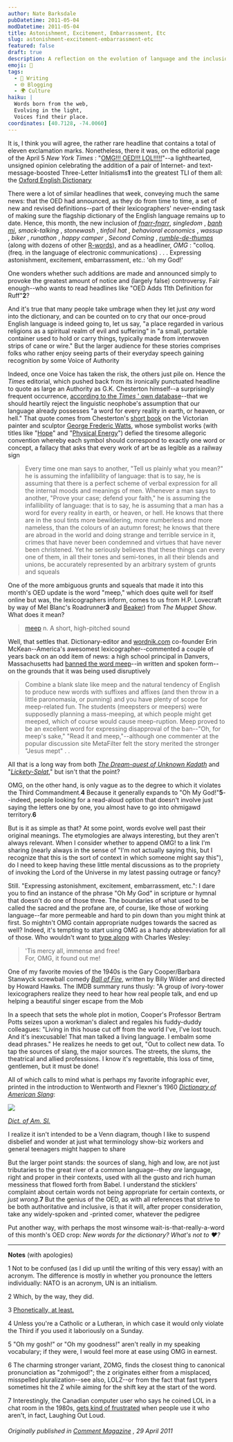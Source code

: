 ```yaml
---
author: Nate Barksdale
pubDatetime: 2011-05-04
modDatetime: 2011-05-04
title: Astonishment, Excitement, Embarrassment, Etc
slug: astonishment-excitement-embarrassment-etc
featured: false
draft: true
description: A reflection on the evolution of language and the inclusion of new words in the Oxford English Dictionary.
emoji: 📜
tags:
  - 📝 Writing
  - 🌐 Blogging
  - 🌍 Culture
haiku: |
  Words born from the web,  
  Evolving in the light,  
  Voices find their place.
coordinates: [40.7128, -74.0060]
---
```


It is, I think you will agree, the rather rare headline that contains a total of eleven exclamation marks. Nonetheless, there it was, on the editorial page of the April 5 _New York Times_ : "[OMG!!! OED!!! LOL!!!!!](https://www.google.com/search?q=%22OMG%21%21%21%20OED%21%21%21%20LOL%21%21%21%21%21%22%20nytimes.com)"--a lighthearted, unsigned opinion celebrating the addition of a pair of Internet- and text-message-boosted Three-Letter Initialisms**1** into the greatest TLI of them all: the [Oxford English Dictionary](http://web.archive.org/web/20110514204610/http://www.oed.com/public/latest/latest-update)

There were a lot of similar headlines that week, conveying much the same news: that the OED had announced, as they do from time to time, a set of new and revised definitions--part of their lexicographers' never-ending task of making sure the flagship dictionary of the English language remains up to date. Hence, this month, the new inclusion of [_fnarr-fnarr_](https://www.google.com/search?q=%22_fnarr-fnarr_%22%20oxforddictionaries.com), _singledom_ , [_banh mi_](http://en.wikipedia.org/wiki/B%C3%A1nh_m%C3%AC), _smack-talking_ , _stonewash_ , _tinfoil hat_ , _behavioral economics_ , _wassup_ , _biker_ , _runathon_ , _happy camper_ , _Second Coming_ , [_rumble-de-thumps_](http://en.wikipedia.org/wiki/Rumbledethumps) (along with dozens of other [R-words](http://www.languagehat.com/archives/004192.php)), and as a headliner, _OMG_ : "colloq. (freq. in the language of electronic communications) . . . Expressing astonishment, excitement, embarrassment, etc.: 'oh my God!'

One wonders whether such additions are made and announced simply to provoke the greatest amount of notice and (largely false) controversy. Fair enough--who wants to read headlines like "OED Adds 11th Definition for Ruff"**2**?

And it's true that many people take umbrage when they let just _any_ word into the dictionary, and can be counted on to cry that our once-proud English language is indeed going to, let us say, "a place regarded in various religions as a spiritual realm of evil and suffering" in "a small, portable container used to hold or carry things, typically made from interwoven strips of cane or wire." But the larger audience for these stories comprises folks who rather enjoy seeing parts of their everyday speech gaining recognition by some Voice of Authority

Indeed, once one Voice has taken the risk, the others just pile on. Hence the _Times_ editorial, which pushed back from its ironically punctuated headline to quote as large an Authority as G.K. Chesterton himself--a surprisingly frequent occurrence, [according to the _Times_ ' own database](http://query.nytimes.com/search/sitesearch?query=g.k.+chesterton&more=date_all)--that we should heartily reject the linguistic neophobe's assumption that our language already possesses "a word for every reality in earth, or heaven, or hell." That quote comes from Chesterton's [short book](http://books.google.com/books?pg=PA88&dq=%22by+an+arbitrary+system+of+grunts+and+squeals.%22&ei=bh2qTZPlEYycsQPr1604&ct=result&id=PLpLAAAAMAAJ#v=onepage&q&f=false) on the Victorian painter and sculptor [George Frederic Watts](http://en.wikipedia.org/wiki/George_Frederic_Watts), whose symbolist works (with titles like "[Hope](https://www.google.com/search?q=%22Hope%22%20upload.wikimedia.org)" and "[Physical Energy](http://web.archive.org/web/20250116115233/https://upload.wikimedia.org/wikipedia/commons/b/b7/Physical_Energy,_Kensington.jpg)") defied the tiresome allegoric convention whereby each symbol should correspond to exactly one word or concept, a fallacy that asks that every work of art be as legible as a railway sign

> Every time one man says to another, "Tell us plainly what you mean?" he is assuming the infallibility of language: that is to say, he is assuming that there is a perfect scheme of verbal expression for all the internal moods and meanings of men. Whenever a man says to another, "Prove your case; defend your faith," he is assuming the infallibility of language: that is to say, he is assuming that a man has a word for every reality in earth, or heaven, or hell. He knows that there are in the soul tints more bewildering, more numberless and more nameless, than the colours of an autumn forest; he knows that there are abroad in the world and doing strange and terrible service in it, crimes that have never been condemned and virtues that have never been christened. Yet he seriously believes that these things can every one of them, in all their tones and semi-tones, in all their blends and unions, be accurately represented by an arbitrary system of grunts and squeals

One of the more ambiguous grunts and squeals that made it into this month's OED update is the word "meep," which does quite well for itself online but was, the lexicographers inform, comes to us from H.P. Lovecraft by way of Mel Blanc's Roadrunner**3** and [Beaker](https://www.google.com/search?q=%22Beaker%22%20en.wikipedia.org)) from _The Muppet Show_. What does it mean?

> [meep](https://www.google.com/search?q=%22meep%22%20lnsoup.tumblr.com) n. A short, high-pitched sound

Well, that settles that. Dictionary-editor and [wordnik.com](http://www.wordnik.com/words/omg) co-founder Erin McKean--America's awesomest lexicographer--commented a couple of years back on an odd item of news: a high school principal in Danvers, Massachusetts had [banned the word meep](http://web.archive.org/web/20160206112942/http://www.boston.com:80/bostonglobe/ideas/articles/2009/12/13/meep/)--in written and spoken form--on the grounds that it was being used disruptively

> Combine a blank slate like meep and the natural tendency of English to produce new words with suffixes and affixes (and then throw in a little paronomasia, or punning) and you have plenty of scope for meep-related fun. The students (meepsters or meepers) were supposedly planning a mass-meeping, at which people might get meeped, which of course would cause meep-ruption. Meep proved to be an excellent word for expressing disapproval of the ban--"Oh, for meep's sake," "Read it and meep,"--although one commenter at the popular discussion site MetaFilter felt the story merited the stronger "Jesus mept" . .

All that is a long way from both [_The Dream-quest of Unknown Kadath_](http://en.wikipedia.org/wiki/The_Dream-Quest_of_Unknown_Kadath) and "[_Lickety-Splat_](http://en.wikipedia.org/wiki/Lickety-Splat)," but isn't that the point?

OMG, on the other hand, is only vague as to the degree to which it violates the Third Commandment.**4** Because it generally expands to "Oh My God!"**5**--indeed, people looking for a read-aloud option that doesn't involve just saying the letters one by one, you almost have to go into ohmigawd territory.**6**

But is it as simple as that? At some point, words evolve well past their original meanings. The etymologies are always interesting, but they aren't always relevant. When I consider whether to append OMG! to a link I'm sharing (nearly always in the sense of "I'm not actually saying this, but I recognize that this is the sort of context in which someone might say this"), do I need to keep having these little mental discussions as to the propriety of invoking the Lord of the Universe in my latest passing outrage or fancy?

Still. "Expressing astonishment, excitement, embarrassment, etc.": I dare you to find an instance of the phrase "Oh My God" in scripture or hymnal that doesn't do one of those three. The boundaries of what used to be called the sacred and the profane are, of course, like those of working language--far more permeable and hard to pin down than you might think at first. So mightn't OMG contain appropriate nudges towards the sacred as well? Indeed, it's tempting to start using OMG as a handy abbreviation for all of those. Who wouldn't want to [type along](http://books.google.com/books?id=wZ0NAQAAMAAJ&pg=PA167&dq=%22for+o+my+god+it+found%22+wesley+site:books.google.com&hl=en&ei=KIOsTbPLEoS8sQOJ7uD5DA&sa=X&oi=book_result&ct=result&resnum=1&ved=0CCsQ6AEwAA#v=onepage&q=%22and%20can%20it%20be%20that%20I%20should%20gain%22&f=false) with Charles Wesley:

> 'Tis mercy all, immense and free!  
>  For, OMG, it found out me!

One of my favorite movies of the 1940s is the Gary Cooper/Barbara Stanwyck screwball comedy [_Ball of Fire_](http://web.archive.org/web/20241127005002/https://www.imdb.com/title/tt0033373/), written by Billy Wilder and directed by Howard Hawks. The IMDB summary runs thusly: "A group of ivory-tower lexicographers realize they need to hear how real people talk, and end up helping a beautiful singer escape from the Mob

In a speech that sets the whole plot in motion, Cooper's Professor Bertram Potts seizes upon a workman's dialect and regales his fuddy-duddy colleagues: "Living in this house cut off from the world I've, I've lost touch. And it's inexcusable! That man talked a living language. I embalm some dead phrases." He realizes he needs to get out, "Out to collect new data. To tap the sources of slang, the major sources. The streets, the slums, the theatrical and allied professions. I know it's regrettable, this loss of time, gentlemen, but it must be done!

All of which calls to mind what is perhaps my favorite infographic ever, printed in the introduction to Wentworth and Flexner's 1960 [_Dictionary of American Slang_](https://www.google.com/search?q=%22_Dictionary%20of%20American%20Slang_%22%20amazon.com):

![](<(@assets/images/slang-daisy.jpg)>)

[_Dict. of Am. Sl._](https://www.google.com/search?q=%22_Dict.%20of%20Am.%20Sl._%22%20amazon.com)

I realize it isn't intended to be a Venn diagram, though I like to suspend disbelief and wonder at just what terminology show-biz workers and general teenagers might happen to share

But the larger point stands: the sources of slang, high and low, are not just tributaries to the great river of a common language--they _are_ language, right and proper in their contexts, used with all the gusto and rich human messiness that flowed forth from Babel. I understand the sticklers' complaint about certain words not being appropriate for certain contexts, or _just wrong_.**7** But the genius of the OED, as with all references that strive to be both authoritative and inclusive, is that it will, after proper consideration, take any widely-spoken and -printed comer, whatever the pedigree

Put another way, with perhaps the most winsome wait-is-that-really-a-word of this month's OED crop: _New words for the dictionary? What's not to ♥?_

---

**Notes** (with apologies)

1 Not to be confused (as I did up until the writing of this very essay) with an acronym. The difference is mostly in whether you pronounce the letters individually: NATO is an acronym, UN is an initialism.

2 Which, by the way, they did.

3 [Phonetically, at least.](http://ask.metafilter.com/112923/Its-Meep-Meep-dammit)

4 Unless you're a Catholic or a Lutheran, in which case it would only violate the Third if you used it laboriously on a Sunday.

5 "Oh my gosh!" or "Oh my goodness!" aren't really in my speaking vocabulary; if they were, I would feel more at ease using OMG in earnest.

6 The charming stronger variant, ZOMG, finds the closest thing to canonical pronunciation as "zohmigod!"; the z originates either from a misplaced, misspelled pluralization--see also, LOLZ--or from the fact that fast typers sometimes hit the Z while aiming for the shift key at the start of the word.

7 Interestingly, the Canadian computer user who says he coined LOL in a chat room in the 1980s, [gets kind of frustrated](http://pages.cpsc.ucalgary.ca/~crwth/LOL.html) when people use it who aren't, in fact, Laughing Out Loud.

###### Originally published in _[Comment Magazine](http://web.archive.org/web/20110907075838/http://www.cardus.ca:80/comment/article/2762)_ , 29 April 2011
